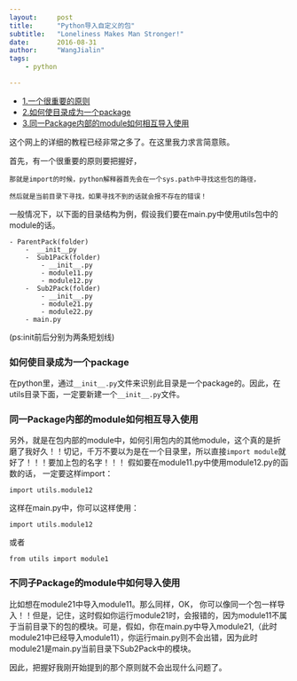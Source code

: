 ```yaml
---
layout:     post
title:      "Python导入自定义的包"
subtitle:   "Loneliness Makes Man Stronger!"
date:       2016-08-31
author:     "WangJialin"
tags:
    - python

---
```


- [1.一个很重要的原则](#start)
- [2.如何使目录成为一个package](#import_module_1)
- [3.同一Package内部的module如何相互导入使用](#import_module_2)

<a name = 'start'></a>

这个网上的详细的教程已经非常之多了。在这里我力求言简意赅。

首先，有一个很重要的原则要把握好，

```
那就是import的时候，python解释器首先会在一个sys.path中寻找这些包的路径，

然后就是当前目录下寻找，如果寻找不到的话就会报不存在的错误！

```

一般情况下，以下面的目录结构为例，假设我们要在main.py中使用utils包中的module的话。

```
- ParentPack(folder)
	-  __init__py
 	-  Sub1Pack(folder)
 		- __init__.py
 		- module11.py
 		- module12.py
 	-  Sub2Pack(folder)
    	- __init__.py
 		- module21.py
 		- module22.py
	- main.py
```
(ps:init前后分别为两条短划线)

### 如何使目录成为一个package

在python里，通过`__init__.py`文件来识别此目录是一个package的。因此，在utils目录下面，一定要新建一个`__init__.py`文件。

<a name = 'import_module_1'></a>

### 同一Package内部的module如何相互导入使用

另外，就是在包内部的module中，如何引用包内的其他module，这个真的是折磨了我好久！！切记，千万不要以为是在一个目录里，所以直接`import module`就好了！！！要加上包的名字！！！
假如要在module11.py中使用module12.py的函数的话，
一定要这样import：

```
import utils.module12
```

这样在main.py中，你可以这样使用：

```
import utils.module12
```

或者

```
from utils import module1
```

<a name = 'import_module_2'></a>

### 不同子Package的module中如何导入使用

比如想在module21中导入module11。那么同样，OK， 你可以像同一个包一样导入！！但是，记住，这时假如你运行module21时，会报错的，因为module11不属于当前目录下的包的模块。可是，假如，你在main.py中导入module21,（此时module21中已经导入module11），你运行main.py则不会出错，因为此时module21是main.py当前目录下Sub2Pack中的模块。

因此，把握好我刚开始提到的那个原则就不会出现什么问题了。